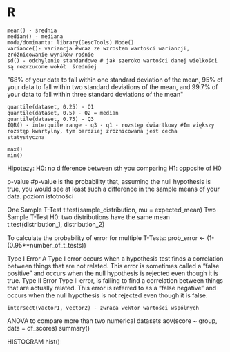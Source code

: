 # R
	mean() - średnia
	median() - mediana
	moda/dominanta: library(DescTools) Mode()
	variance()- variancja #wraz ze wzrostem wartości wariancji, zróżnicowanie wyników rośnie
	sd() - odchylenie standardowe # jak szeroko wartości danej wielkości są rozrzucone wokół  średniej

"68% of your data to fall within one standard deviation of the mean, 
95% of your data to fall within two standard deviations of the mean, 
and 99.7% of your data to fall within three standard deviations of the mean"

	quantile(dataset, 0.25) - Q1 
	quantile(dataset, 0.5) - Q2 = median
	quantile(dataset, 0.75) - Q3
	IQR() - interquile range - q3 - q1 - rozstęp ćwiartkowy #Im większy rozstęp kwartylny, tym bardziej zróżnicowana jest cecha 	statystyczna

	max()
	min()

Hipotezy:
	H0: no difference between sth you comparing
	H1: opposite of H0

p-value #p-value is the probability that, assuming the null hypothesis is true, you would see at least such a difference in the sample means of your data.
poziom istotności 

One Sample T-Test
	t.test(sample_distribution, mu = expected_mean)
Two Sample T-Test
	H0: two distributions have the same mean
		t.test(distribution_1, distribution_2)

To calculate the probability of error for multiple T-Tests:
	prob_error <- (1-(0.95**number_of_t_tests))

Type I Error
	A Type I error occurs when a hypothesis test finds a correlation between things that are 
	not related. This error is sometimes called a “false positive” and occurs when the null hypothesis 
	is rejected even though it is true.
Type II Error
	Type II error, is failing to find a correlation between things that are actually related. 
	This error is referred to as a “false negative” and occurs when the null hypothesis is not 
	rejected even though it is false.

	intersect(vactor1, vector2) - zwraca wektor wartości wspólnych

ANOVA
to compare more than two numerical datasets
	aov(score ~ group, data = df_scores)
	summary()

HISTOGRAM
	hist()
